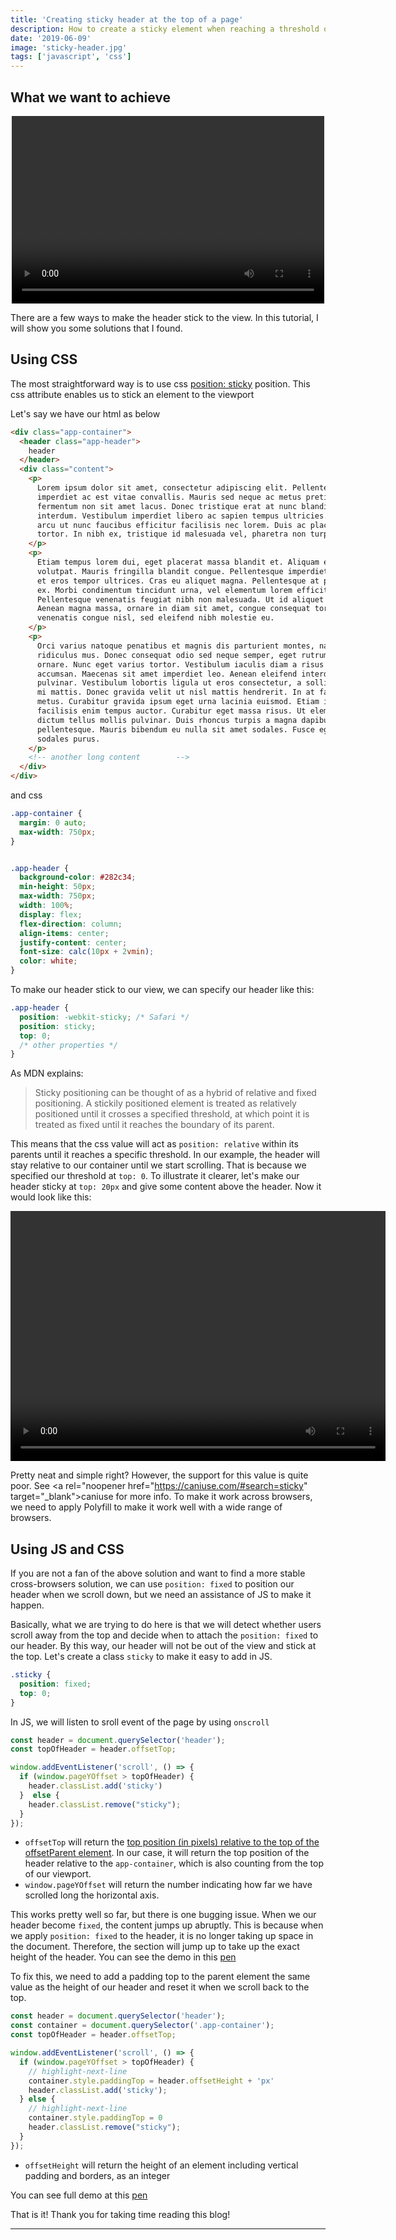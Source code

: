```yaml
---
title: 'Creating sticky header at the top of a page'
description: How to create a sticky element when reaching a threshold of scrolling
date: '2019-06-09'
image: 'sticky-header.jpg'
tags: ['javascript', 'css']
---
```


## What we want to achieve

<div style="text-align: center">
 <video autoplay="autoplay" loop="loop" width="500" height="300">
   <source src="./demo.mp4" type="video/mp4" />
   <img src="video.gif" width="400" height="300" /></video>
</div>

There are a few ways to make the header stick to the view.
In this tutorial, I will show you some solutions that I found.

## Using CSS

The most straightforward way is to use css <a rel="noopener" href="https://developer.mozilla.org/en-US/docs/Web/CSS/position" target="_blank">position: sticky</a> position.
This css attribute enables us to stick an element to the viewport 

Let's say we have our html as below

```html
<div class="app-container">
  <header class="app-header">
    header
  </header>
  <div class="content">
    <p>
      Lorem ipsum dolor sit amet, consectetur adipiscing elit. Pellentesque
      imperdiet ac est vitae convallis. Mauris sed neque ac metus pretium
      fermentum non sit amet lacus. Donec tristique erat at nunc blandit
      interdum. Vestibulum imperdiet libero ac sapien tempus ultricies. Cras et
      arcu ut nunc faucibus efficitur facilisis nec lorem. Duis ac placerat
      tortor. In nibh ex, tristique id malesuada vel, pharetra non turpis.
    </p>
    <p>
      Etiam tempus lorem dui, eget placerat massa blandit et. Aliquam erat
      volutpat. Mauris fringilla blandit congue. Pellentesque imperdiet mauris
      et eros tempor ultrices. Cras eu aliquet magna. Pellentesque at placerat
      ex. Morbi condimentum tincidunt urna, vel elementum lorem efficitur nec.
      Pellentesque venenatis feugiat nibh non malesuada. Ut id aliquet nulla.
      Aenean magna massa, ornare in diam sit amet, congue consequat tortor. Sed
      venenatis congue nisl, sed eleifend nibh molestie eu.
    </p>
    <p>
      Orci varius natoque penatibus et magnis dis parturient montes, nascetur
      ridiculus mus. Donec consequat odio sed neque semper, eget rutrum sapien
      ornare. Nunc eget varius tortor. Vestibulum iaculis diam a risus volutpat
      accumsan. Maecenas sit amet imperdiet leo. Aenean eleifend interdum
      pulvinar. Vestibulum lobortis ligula ut eros consectetur, a sollicitudin
      mi mattis. Donec gravida velit ut nisl mattis hendrerit. In at facilisis
      metus. Curabitur gravida ipsum eget urna lacinia euismod. Etiam in lorem
      facilisis enim tempus auctor. Curabitur eget massa risus. Ut elementum sem
      dictum tellus mollis pulvinar. Duis rhoncus turpis a magna dapibus
      pellentesque. Mauris bibendum eu nulla sit amet sodales. Fusce eget
      sodales purus.
    </p>
    <!-- another long content        -->
  </div>
</div>
```
and css
```css
.app-container {
  margin: 0 auto;
  max-width: 750px;
}


.app-header {
  background-color: #282c34;
  min-height: 50px;
  max-width: 750px;
  width: 100%;
  display: flex;
  flex-direction: column;
  align-items: center;
  justify-content: center;
  font-size: calc(10px + 2vmin);
  color: white;
}
```

To make our header stick to our view, we can specify our header like this:
```css
.app-header {
  position: -webkit-sticky; /* Safari */
  position: sticky;
  top: 0;
  /* other properties */
}
```

As MDN explains:
>Sticky positioning can be thought of as a hybrid of relative and fixed positioning.
 A stickily positioned element is treated as relatively positioned until it crosses a specified threshold, at which point it is treated as fixed until it reaches the boundary of its parent.

This means that the css value will act as `position: relative` within its parents until it reaches a specific threshold.
In our example, the header will stay relative to our container until we start scrolling. That is because we specified our threshold at `top: 0`. 
To illustrate it clearer, let's make our header sticky at `top: 20px` and give some content above the header. Now it would look like this:

<div style="text-align: center">
  <video autoplay="autoplay" loop="loop" width="600" height="400">
     <source src="./demo1.mp4" type="video/mp4" />
     <img src="video.gif" width="400" height="300" /></video>
</div>

Pretty neat and simple right? However, the support for this value is quite poor. See <a rel="noopener href="https://caniuse.com/#search=sticky" target="_blank">caniuse</a> for more info. 
To make it work across browsers, we need to apply Polyfill to make it work well with a wide range of browsers.

## Using JS and CSS
If you are not a fan of the above solution and want to find a more stable cross-browsers solution, we can use `position: fixed`
to position our header when we scroll down, but we need an assistance of JS to make it happen.

Basically, what we are trying to do here is that we will detect whether users scroll away from the top and decide when to attach the `position: fixed` to our header.
By this way, our header will not be out of the view and stick at the top.
Let's create a class `sticky` to make it easy to add in JS.

```css
.sticky {
  position: fixed;
  top: 0;
}
```
In JS, we will listen to sroll event of the page by using `onscroll`
```javascript
const header = document.querySelector('header');
const topOfHeader = header.offsetTop;

window.addEventListener('scroll', () => {
  if (window.pageYOffset > topOfHeader) {
    header.classList.add('sticky')
  }  else {
    header.classList.remove("sticky");
  }
});
```
 * `offsetTop` will return the <a rel="noopener" href="https://www.w3schools.com/jsref/prop_element_offsettop.asp" target="_blank">top position (in pixels) relative to the top of the offsetParent element</a>.
In our case, it will return the top position of the header relative to the `app-container`, which is also counting from the top of our viewport.
 * `window.pageYOffset` will return the number indicating how far we have scrolled long the horizontal axis. 

This works pretty well so far, but there is one bugging issue. When we our header become `fixed`, the content jumps up abruptly. This is because when we apply `position: fixed` to the header, it is no longer taking up space in the document.
Therefore, the section will jump up to take up the exact height of the header.
You can see the demo in this <a rel="noopener" href="https://codepen.io/Dragonza/pen/oRKmVj?editors=1111" target="_blank">pen</a>

To fix this, we need to add a padding top to the parent element the same value as the height of our header
and reset it when we scroll back to the top. 

```javascript
const header = document.querySelector('header');
const container = document.querySelector('.app-container');
const topOfHeader = header.offsetTop;

window.addEventListener('scroll', () => {
  if (window.pageYOffset > topOfHeader) {
    // highlight-next-line
    container.style.paddingTop = header.offsetHeight + 'px' 
    header.classList.add('sticky');
  } else {
    // highlight-next-line
    container.style.paddingTop = 0
    header.classList.remove("sticky");
  }
});
```

* `offsetHeight` will return the height of an element including vertical padding and borders, as an integer

You can see full demo at this <a rel="noopener" href="https://codepen.io/Dragonza/pen/oRKVKo?editors=1111" target="_blank">pen</a>

That is it! Thank you for taking time reading this blog!

<hr />


